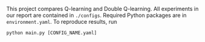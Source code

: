This project compares Q-learning and Double Q-learning. All experiments in our report are contained in `./configs`.
Required Python packages are in `environment.yaml`.
To reproduce results, run
```
python main.py [CONFIG_NAME.yaml]
```
